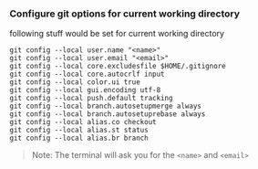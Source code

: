 ### Configure git options for current working directory ###

following stuff would be set for current working directory

```shell
git config --local user.name "<name>"
git config --local user.email "<email>"
git config --local core.excludesfile $HOME/.gitignore
git config --local core.autocrlf input
git config --local color.ui true
git config --local gui.encoding utf-8
git config --local push.default tracking
git config --local branch.autosetupmerge always
git config --local branch.autosetuprebase always
git config --local alias.co checkout
git config --local alias.st status
git config --local alias.br branch
```

> Note: The terminal will ask you for the `<name>` and `<email>`
